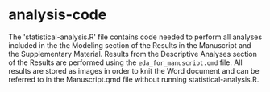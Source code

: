# analysis-code

The 'statistical-analysis.R' file contains code needed to perform all analyses included in the 
the Modeling section of the Results in the Manuscript and the Supplementary Material. Results from the
Descriptive Analyses section of the Results are performed using the `eda_for_manuscript.qmd` file. 
All results are stored as images in order to knit the Word document and can be referred to in the Manuscript.qmd
file without running statistical-analysis.R. 